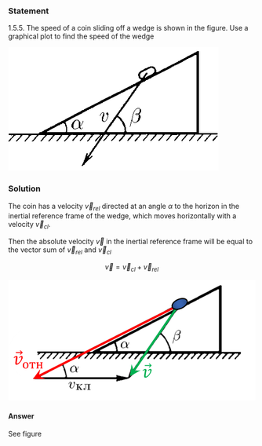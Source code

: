 ###  Statement 

$1.5.5.$ The speed of a coin sliding off a wedge is shown in the figure. Use a graphical plot to find the speed of the wedge 

![ For problem $1.5.5$ |429x252, 39%](../../img/1.5.5/statement.png)

### Solution

The coin has a velocity $\vec{v}_{rel}$ directed at an angle $\alpha$ to the horizon in the inertial reference frame of the wedge, which moves horizontally with a velocity $\vec{v}_{cl}$.

Then the absolute velocity $\vec{v}$ in the inertial reference frame will be equal to the vector sum of $\vec{v}_{rel}$ and $\vec{v}_{cl}$

$$\vec{v} = \vec{v}_{cl} + \vec{v}_{rel}$$

![ Display of velocity vectors |787x385, 59%](../../img/1.5.5/03.png)

#### Answer

See figure
